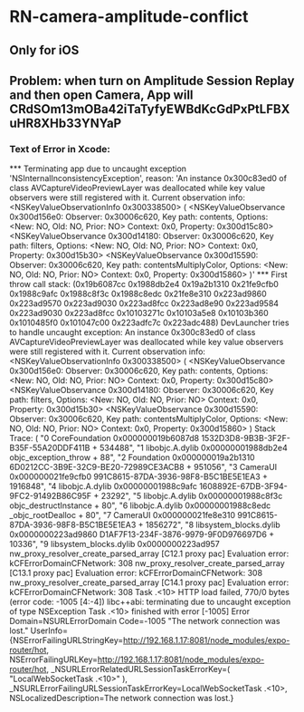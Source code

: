 # RN-camera-amplitude-conflict

## Only for iOS

## Problem: when turn on Amplitude Session Replay and then open Camera, App will CRdSOm13mOBa42iTaTyfyEWBdKcGdPxPtLFBXuHR8XHb33YNYaP

### Text of Error in Xcode:

*** Terminating app due to uncaught exception 'NSInternalInconsistencyException', reason: 'An instance 0x300c83ed0 of class AVCaptureVideoPreviewLayer was deallocated while key value observers were still registered with it. Current observation info: <NSKeyValueObservationInfo 0x300338500> (
<NSKeyValueObservance 0x300d156e0: Observer: 0x30006c620, Key path: contents, Options: <New: NO, Old: NO, Prior: NO> Context: 0x0, Property: 0x300d15c80>
<NSKeyValueObservance 0x300d14180: Observer: 0x30006c620, Key path: filters, Options: <New: NO, Old: NO, Prior: NO> Context: 0x0, Property: 0x300d15b30>
<NSKeyValueObservance 0x300d15590: Observer: 0x30006c620, Key path: contentsMultiplyColor, Options: <New: NO, Old: NO, Prior: NO> Context: 0x0, Property: 0x300d15860>
)'
*** First throw call stack:
(0x19b6087cc 0x1988db2e4 0x19a2b1310 0x21fe9cfb0 0x1988c9afc 0x1988c8f3c 0x1988c8edc 0x21fe8e310 0x223ad9860 0x223ad9570 0x223ad9030 0x223ad8fcc 0x223ad8e90 0x223ad9584 0x223ad9030 0x223ad8fcc 0x10103271c 0x10103a5e8 0x10103b360 0x1010485f0 0x101047c00 0x223adfc7c 0x223adc488)
DevLauncher tries to handle uncaught exception: An instance 0x300c83ed0 of class AVCaptureVideoPreviewLayer was deallocated while key value observers were still registered with it. Current observation info: <NSKeyValueObservationInfo 0x300338500> (
<NSKeyValueObservance 0x300d156e0: Observer: 0x30006c620, Key path: contents, Options: <New: NO, Old: NO, Prior: NO> Context: 0x0, Property: 0x300d15c80>
<NSKeyValueObservance 0x300d14180: Observer: 0x30006c620, Key path: filters, Options: <New: NO, Old: NO, Prior: NO> Context: 0x0, Property: 0x300d15b30>
<NSKeyValueObservance 0x300d15590: Observer: 0x30006c620, Key path: contentsMultiplyColor, Options: <New: NO, Old: NO, Prior: NO> Context: 0x0, Property: 0x300d15860>
)
Stack Trace: (
    "0   CoreFoundation                      0x000000019b6087d8 1532D3D8-9B3B-3F2F-B35F-55A20DDF411B + 534488",
    "1   libobjc.A.dylib                     0x00000001988db2e4 objc_exception_throw + 88",
    "2   Foundation                          0x000000019a2b1310 6D0212CC-3B9E-32C9-BE20-72989CE3ACB8 + 951056",
    "3   CameraUI                            0x000000021fe9cfb0 991C8615-87DA-3936-98F8-B5C1BE5E1EA3 + 1916848",
    "4   libobjc.A.dylib                     0x00000001988c9afc 1608892E-67DB-3F94-9FC2-91492B86C95F + 23292",
    "5   libobjc.A.dylib                     0x00000001988c8f3c objc_destructInstance + 80",
    "6   libobjc.A.dylib                     0x00000001988c8edc _objc_rootDealloc + 80",
    "7   CameraUI                            0x000000021fe8e310 991C8615-87DA-3936-98F8-B5C1BE5E1EA3 + 1856272",
    "8   libsystem_blocks.dylib              0x0000000223ad9860 D1AF7F13-234F-3876-9979-9F0D976697D6 + 10336",
    "9   libsystem_blocks.dylib              0x0000000223ad957
nw_proxy_resolver_create_parsed_array [C12.1 proxy pac] Evaluation error: kCFErrorDomainCFNetwork: 308
nw_proxy_resolver_create_parsed_array [C13.1 proxy pac] Evaluation error: kCFErrorDomainCFNetwork: 308
nw_proxy_resolver_create_parsed_array [C14.1 proxy pac] Evaluation error: kCFErrorDomainCFNetwork: 308
Task <B3E0A097-033C-49CC-9A0A-6B67903DA523>.<10> HTTP load failed, 770/0 bytes (error code: -1005 [4:-4])
libc++abi: terminating due to uncaught exception of type NSException
Task <B3E0A097-033C-49CC-9A0A-6B67903DA523>.<10> finished with error [-1005] Error Domain=NSURLErrorDomain Code=-1005 "The network connection was lost." UserInfo={NSErrorFailingURLStringKey=http://192.168.1.17:8081/node_modules/expo-router/hot, NSErrorFailingURLKey=http://192.168.1.17:8081/node_modules/expo-router/hot, _NSURLErrorRelatedURLSessionTaskErrorKey=(
    "LocalWebSocketTask <B3E0A097-033C-49CC-9A0A-6B67903DA523>.<10>"
), _NSURLErrorFailingURLSessionTaskErrorKey=LocalWebSocketTask <B3E0A097-033C-49CC-9A0A-6B67903DA523>.<10>, NSLocalizedDescription=The network connection was lost.}
